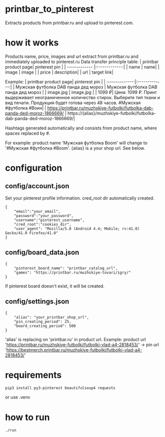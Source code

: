 # printbar_to_pinterest
Extracts products from printbar.ru and upload to pinterest.com.
# how it works
Products name, price, images and url extract from printbar.ru and immediately uploaded to pinterest.ru
Data transfer principle table:
| printbar product page| pinterest pin |
| ------------- |:-------------:| 
| name | name|
| image | image |
| price | description|
| url | target link|

Example:
| printbar product page| pinterest pin |
| :-------------:|:-------------:| 
| Мужская футболка DAB панда дед мороз | Мужская футболка DAB панда дед мороз |
| image.jpg | image.jpg |
| 1099 ₽| Цена: 1099 ₽. Принт выдерживает неограниченное количество стирок. Выберите тип ткани и вид печати. Продукция будет готова через 48 часов. #Мужская #футболка #Воин|
| https://printbar.ru/muzhskiye-futbolki/futbolka-dab-panda-ded-moroz-1866669/ | https://{alias}/muzhskiye-futbolki/futbolka-dab-panda-ded-moroz-1866669/|

Hashtags generated automatically and consists from product name, where spaces replaced by #. 

For example: product name 'Мужская футболка Boom' will change to '#Мужская #футболка #Boom'.
{alias} is a your shop url. See below.
# configuration
## config/account.json
Set your pinterest profile information. cred_root dir automatically created.
```
{
    "email":"your_email",
    "password":"your_password",
    "username":"pinterest_username",
    "cred_root":"cookies_dir",
    "user_agent": "Mozilla/5.0 (Android 4.4; Mobile; rv:41.0) Gecko/41.0 Firefox/41.0"
}
```
## config/board_data.json
```
{
    "pinterest_board_name": "printbar_catalog_url",
    "games": "https://printbar.ru/muzhskiye-tovari/igry/"
}
```
If pinterest board doesn't exist, it will be created.
## config/settings.json
```
{
    "alias": "your_printbar_shop_url",
    "pin_creating_period": 25,
    "board_creating_period": 500
}
```
'alias' is replacing on 'printbar.ru' in product url. 
Example:
product url 'https://printbar.ru/muzhskiye-futbolki/futbolki-vlad-a4-2818453/' -> pin url 'https://bestmerch.printbar.ru/muzhskiye-futbolki/futbolki-vlad-a4-2818453/'
# requirements
```
pip3 install py3-pinterest beautifulsoup4 requests
```
or use .venv
# how to run
```
./run
```
